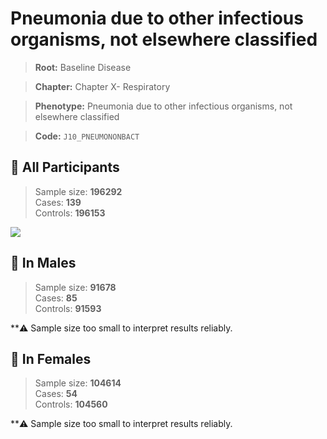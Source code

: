 # Pneumonia due to other infectious organisms, not elsewhere classified

> **Root:** Baseline Disease  

> **Chapter:** Chapter X- Respiratory  

> **Phenotype:** Pneumonia due to other infectious organisms, not elsewhere classified  

> **Code:** `J10_PNEUMONONBACT`

## 🧪 All Participants  
> Sample size: **196292**  
> Cases: **139**  
> Controls: **196153**
<img src="/Disease/Figures/ALL/Incidence/J10_PNEUMONONBACT.png"/>
<CsvTable src="/Disease/Data/ALL/Incidence/COX_J10_PNEUMONONBACT.csv" label="🔍 View full results" />

## 👨 In Males  
> Sample size: **91678**  
> Cases: **85**  
> Controls: **91593**

**⚠️ Sample size too small to interpret results reliably.


## 👩 In Females  
> Sample size: **104614**  
> Cases: **54**  
> Controls: **104560**

**⚠️ Sample size too small to interpret results reliably.

